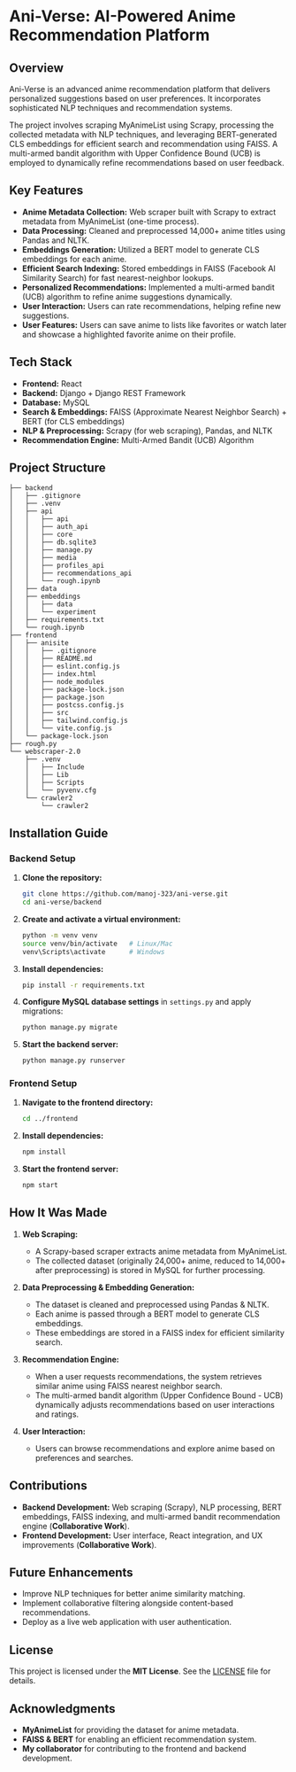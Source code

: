 # Ani-Verse: AI-Powered Anime Recommendation Platform

## Overview
Ani-Verse is an advanced anime recommendation platform that delivers personalized suggestions based on user preferences. It incorporates sophisticated NLP techniques and recommendation systems.

The project involves scraping MyAnimeList using Scrapy, processing the collected metadata with NLP techniques, and leveraging BERT-generated CLS embeddings for efficient search and recommendation using FAISS. A multi-armed bandit algorithm with Upper Confidence Bound (UCB) is employed to dynamically refine recommendations based on user feedback.

## Key Features

- **Anime Metadata Collection:** Web scraper built with Scrapy to extract metadata from MyAnimeList (one-time process).
- **Data Processing:** Cleaned and preprocessed 14,000+ anime titles using Pandas and NLTK.
- **Embeddings Generation:** Utilized a BERT model to generate CLS embeddings for each anime.
- **Efficient Search Indexing:** Stored embeddings in FAISS (Facebook AI Similarity Search) for fast nearest-neighbor lookups.
- **Personalized Recommendations:** Implemented a multi-armed bandit (UCB) algorithm to refine anime suggestions dynamically.
- **User Interaction:** Users can rate recommendations, helping refine new suggestions.
- **User Features:** Users can save anime to lists like favorites or watch later and showcase a highlighted favorite anime on their profile.

## Tech Stack

- **Frontend:** React
- **Backend:** Django + Django REST Framework
- **Database:** MySQL
- **Search & Embeddings:** FAISS (Approximate Nearest Neighbor Search) + BERT (for CLS embeddings)
- **NLP & Preprocessing:** Scrapy (for web scraping), Pandas, and NLTK
- **Recommendation Engine:** Multi-Armed Bandit (UCB) Algorithm

## Project Structure

```
├── backend
│   ├── .gitignore
│   ├── .venv
│   ├── api
│   │   ├── api
│   │   ├── auth_api
│   │   ├── core
│   │   ├── db.sqlite3
│   │   ├── manage.py
│   │   ├── media
│   │   ├── profiles_api
│   │   ├── recommendations_api
│   │   └── rough.ipynb
│   ├── data
│   ├── embeddings
│   │   ├── data
│   │   └── experiment
│   ├── requirements.txt
│   └── rough.ipynb
├── frontend
│   ├── anisite
│   │   ├── .gitignore
│   │   ├── README.md
│   │   ├── eslint.config.js
│   │   ├── index.html
│   │   ├── node_modules
│   │   ├── package-lock.json
│   │   ├── package.json
│   │   ├── postcss.config.js
│   │   ├── src
│   │   ├── tailwind.config.js
│   │   └── vite.config.js
│   └── package-lock.json
├── rough.py
└── webscraper-2.0
    ├── .venv
    │   ├── Include
    │   ├── Lib
    │   ├── Scripts
    │   └── pyvenv.cfg
    └── crawler2
        └── crawler2
```

## Installation Guide

### Backend Setup

1. **Clone the repository:**
    ```sh
    git clone https://github.com/manoj-323/ani-verse.git
    cd ani-verse/backend
    ```

2. **Create and activate a virtual environment:**
    ```sh
    python -m venv venv
    source venv/bin/activate   # Linux/Mac
    venv\Scripts\activate      # Windows
    ```

3. **Install dependencies:**
    ```sh
    pip install -r requirements.txt
    ```

4. **Configure MySQL database settings** in `settings.py` and apply migrations:
    ```sh
    python manage.py migrate
    ```

5. **Start the backend server:**
    ```sh
    python manage.py runserver
    ```

### Frontend Setup

1. **Navigate to the frontend directory:**
    ```sh
    cd ../frontend
    ```

2. **Install dependencies:**
    ```sh
    npm install
    ```

3. **Start the frontend server:**
    ```sh
    npm start
    ```

## How It Was Made

1. **Web Scraping:**
   - A Scrapy-based scraper extracts anime metadata from MyAnimeList.
   - The collected dataset (originally 24,000+ anime, reduced to 14,000+ after preprocessing) is stored in MySQL for further processing.

2. **Data Preprocessing & Embedding Generation:**
   - The dataset is cleaned and preprocessed using Pandas & NLTK.
   - Each anime is passed through a BERT model to generate CLS embeddings.
   - These embeddings are stored in a FAISS index for efficient similarity search.

3. **Recommendation Engine:**
   - When a user requests recommendations, the system retrieves similar anime using FAISS nearest neighbor search.
   - The multi-armed bandit algorithm (Upper Confidence Bound - UCB) dynamically adjusts recommendations based on user interactions and ratings.

4. **User Interaction:**
   - Users can browse recommendations and explore anime based on preferences and searches.

## Contributions

- **Backend Development:** Web scraping (Scrapy), NLP processing, BERT embeddings, FAISS indexing, and multi-armed bandit recommendation engine (**Collaborative Work**).
- **Frontend Development:** User interface, React integration, and UX improvements (**Collaborative Work**).

## Future Enhancements

- Improve NLP techniques for better anime similarity matching.
- Implement collaborative filtering alongside content-based recommendations.
- Deploy as a live web application with user authentication.

## License

This project is licensed under the **MIT License**. See the [LICENSE](LICENSE) file for details.

## Acknowledgments

- **MyAnimeList** for providing the dataset for anime metadata.
- **FAISS & BERT** for enabling an efficient recommendation system.
- **My collaborator** for contributing to the frontend and backend development.


